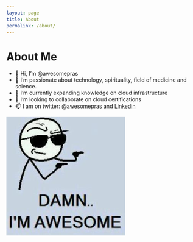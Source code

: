 ```yaml
---
layout: page
title: About
permalink: /about/
---
```

# About Me
- 👋 Hi, I’m @awesomepras
- 👀 I’m passionate about technology, spirituality, field of medicine and science.
- 🌱 I’m currently expanding knowledge on cloud infrastructure
- 💞️ I’m looking to collaborate on cloud certifications
- 📫 I am on twitter: [@awesomepras](https://twitter.com/awesomepras "@awesomepras") and [Linkedin](https://www.linkedin.com/in/prasanaraman/ "Linkedin")


![Image description](/assets/images/damn.jpg?width=50)
